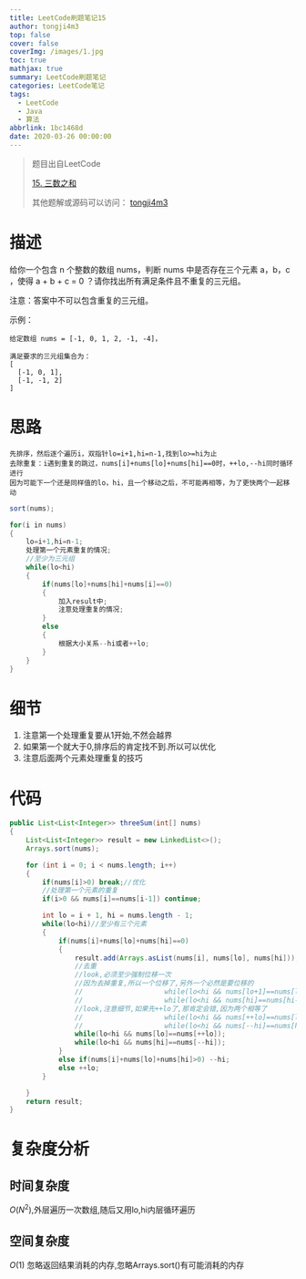```yaml
---
title: LeetCode刷题笔记15
author: tongji4m3
top: false
cover: false
coverImg: /images/1.jpg
toc: true
mathjax: true
summary: LeetCode刷题笔记
categories: LeetCode笔记
tags:
  - LeetCode
  - Java
  - 算法
abbrlink: 1bc1468d
date: 2020-03-26 00:00:00
---
```


> 题目出自LeetCode
>
>  [15. 三数之和](https://leetcode-cn.com/problems/3sum/)
>
>  其他题解或源码可以访问： [tongji4m3](https://github.com/tongji4m3/LeetCode)



# 描述

给你一个包含 n 个整数的数组 nums，判断 nums 中是否存在三个元素 a，b，c ，使得 a + b + c = 0 ？请你找出所有满足条件且不重复的三元组。

注意：答案中不可以包含重复的三元组。

 

示例：

```
给定数组 nums = [-1, 0, 1, 2, -1, -4]，

满足要求的三元组集合为：
[
  [-1, 0, 1],
  [-1, -1, 2]
]
```





# 思路

```
先排序，然后逐个遍历i，双指针lo=i+1,hi=n-1,找到lo>=hi为止
去除重复：i遇到重复的跳过，nums[i]+nums[lo]+nums[hi]==0时，++lo,--hi同时循环进行
因为可能下一个还是同样值的lo，hi，且一个移动之后，不可能再相等，为了更快两个一起移动
```

```java
sort(nums);

for(i in nums)
{
    lo=i+1,hi=n-1;
    处理第一个元素重复的情况;
    //至少为三元组
    while(lo<hi)
    {
        if(nums[lo]+nums[hi]+nums[i]==0)
        {
            加入result中;
        	注意处理重复的情况;
        }
        else
        {
            根据大小关系--hi或者++lo;
        }
    }
}


```



# 细节

1. 注意第一个处理重复要从1开始,不然会越界
2. 如果第一个就大于0,排序后的肯定找不到.所以可以优化
3. 注意后面两个元素处理重复的技巧


# 代码

```java
public List<List<Integer>> threeSum(int[] nums)
{
    List<List<Integer>> result = new LinkedList<>();
    Arrays.sort(nums);

    for (int i = 0; i < nums.length; i++)
    {
        if(nums[i]>0) break;//优化
        //处理第一个元素的重复
        if(i>0 && nums[i]==nums[i-1]) continue;

        int lo = i + 1, hi = nums.length - 1;
        while(lo<hi)//至少有三个元素
        {
            if(nums[i]+nums[lo]+nums[hi]==0)
            {
                result.add(Arrays.asList(nums[i], nums[lo], nums[hi]));
                //去重
                //look,必须至少强制位移一次
                //因为去掉重复,所以一个位移了,另外一个必然是要位移的
                //                    while(lo<hi && nums[lo+1]==nums[lo]) ++lo;
                //                    while(lo<hi && nums[hi]==nums[hi-1]) --hi;
                //look,注意细节,如果先++lo了,那肯定会错,因为两个相等了
                //                    while(lo<hi && nums[++lo]==nums[lo]);
                //                    while(lo<hi && nums[--hi]==nums[hi]);
                while(lo<hi && nums[lo]==nums[++lo]);
                while(lo<hi && nums[hi]==nums[--hi]);
            }
            else if(nums[i]+nums[lo]+nums[hi]>0) --hi;
            else ++lo;
        }

    }
    return result;
}
```



# 复杂度分析
## 时间复杂度

$O(N^2)$,外层遍历一次数组,随后又用lo,hi内层循环遍历

## 空间复杂度

$O(1)$ 忽略返回结果消耗的内存,忽略Arrays.sort()有可能消耗的内存